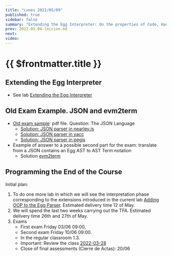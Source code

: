 ```yaml
---
title: "Lunes 2022/05/09"
published: true
sidebar: false
summary: "Extending the Egg Interpreter: On the properties of Code, Hashes, Objects, RegExps"
prev: 2022-05-04-leccion.md
next:
video: 
---
```


# {{ $frontmatter.title }}

## Extending the Egg Interpreter

* See lab [Extending the Egg Interpreter](/practicas/extended-egg-interpreter.html) 

## Old Exam Example. JSON and evm2term

* [Old exam sample](/assets/old-exam-sample.pdf): pdf file. Question: The JSON Language 
  * [Solution: JSON parser in nearley.js](https://github.com/ULL-ESIT-PL/learning-nearley/blob/main/examples/json.ne)
  * [Solution: JSON parser in yacc](https://gist.github.com/justjkk/436828/)
  * [Solution: JSON parser in pegjs](https://github.com/pegjs/pegjs/blob/master/examples/json.pegjs)
* Example of answer to a possible second part for the exam: translate from a JSON contains an Egg AST to AST Term notation  
  * Solution [evm2term](https://www.npmjs.com/package/evm2term)

## Programming the End of the Course

Initial plan:

1. To do one more lab in which we will see the interpretation phase corresponding to the extensions introduced in the current lab [Adding OOP to the Egg Parser](/practicas/egg-oop-parser.html). Estimated delivery time 12 of May.
2. We will spend the last two weeks carrying out the TFA. Estimated delivery time 26th and 27th of May.
3. Exams
   * First exam Friday 03/06 09:00, 
   * Second exam Friday 10/06 09:00. 
   * In the regular classroom 1.3. 
   * Important: Review the class [2022-03-28](/clases/2022-03-28-leccion.html)
   * Close of final assessments (Cierre de Actas): 20/06

<!--
## Video

<youtube></youtube>
-->
